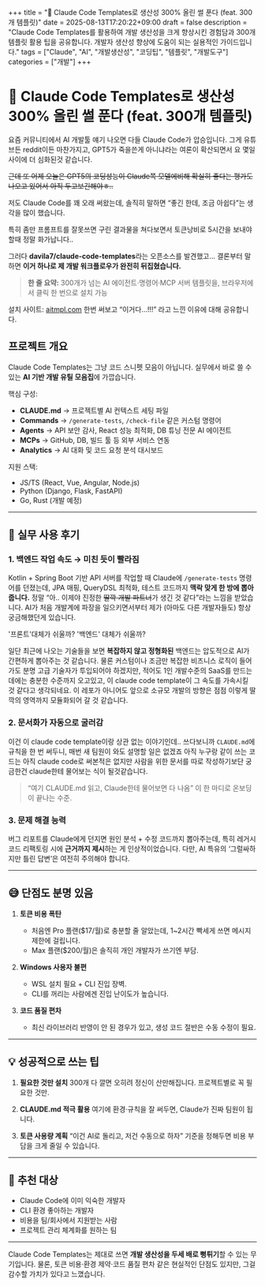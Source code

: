 +++
title = "🚀 Claude Code Templates로 생산성 300% 올린 썰 푼다 (feat. 300개 템플릿)"
date = 2025-08-13T17:20:22+09:00
draft = false
description = "Claude Code Templates를 활용하여 개발 생산성을 크게 향상시킨 경험담과 300개 템플릿 활용 팁을 공유합니다. 개발자 생산성 향상에 도움이 되는 실용적인 가이드입니다."
tags = ["Claude", "AI", "개발생산성", "코딩팁", "템플릿", "개발도구"]
categories = ["개발"]
+++

# 🚀 Claude Code Templates로 생산성 300% 올린 썰 푼다 (feat. 300개 템플릿)


요즘 커뮤니티에서 AI 개발툴 얘기 나오면 다들 Claude Code가 압승입니다. 그게 유튜브든 reddit이든 마찬가지고, GPT5가 죽을쓴게 아니냐라는 여론이 확산되면서 요 몇일 사이에 더 심화된것 같습니다.

~~근데 또 어제 오늘은 GPT5의 코딩성능이 Claude쪽 모델에비해 확실히 좋다는 평가도 나오고 있어서 아직 두고보긴해야ㅎ..~~

저도 Claude Code를 꽤 오래 써왔는데, 솔직히 말하면 “좋긴 한데, 조금 아쉽다”는 생각을 많이 했습니다.

특히 좀만 프롬프트를 잘못쓰면 구린 결과물을 쳐다보면서 토큰낭비로 5시간을 보내야할때 정말 화가납니다..

그러다 **davila7/claude-code-templates**라는 오픈소스를 발견했고… 결론부터 말하면 **이거 하나로 제 개발 워크플로우가 완전히 뒤집혔습니다.**

> **한 줄 요약:** 300개가 넘는 AI 에이전트·명령어·MCP 서버 템플릿을, 브라우저에서 클릭 한 번으로 설치 가능

설치 사이트: [aitmpl.com](https://aitmpl.com)
한번 써보고 “이거다...!!!” 라고 느낀 이유에 대해 공유합니다.

## 프로젝트 개요

Claude Code Templates는 그냥 코드 스니펫 모음이 아닙니다. 실무에서 바로 쓸 수 있는 **AI 기반 개발 유틸 모음집**에 가깝습니다.

핵심 구성:

* **CLAUDE.md** → 프로젝트별 AI 컨텍스트 세팅 파일
* **Commands** → `/generate-tests`, `/check-file` 같은 커스텀 명령어
* **Agents** → API 보안 감사, React 성능 최적화, DB 튜닝 전문 AI 에이전트
* **MCPs** → GitHub, DB, 빌드 툴 등 외부 서비스 연동
* **Analytics** → AI 대화 및 코드 요청 분석 대시보드

지원 스택:

* JS/TS (React, Vue, Angular, Node.js)
* Python (Django, Flask, FastAPI)
* Go, Rust (개발 예정)

---

## 📌 실무 사용 후기

### 1. 백엔드 작업 속도 → 미친 듯이 빨라짐

Kotlin + Spring Boot 기반 API 서버를 작업할 때 Claude에 `/generate-tests` 명령어를 던졌는데,
JPA 매핑, QueryDSL 최적화, 테스트 코드까지 **맥락 맞게 한 방에 뽑아줍니다.**
정말 “아.. 이제야 진정한 ~~딸깍 개발 파트너~~가 생긴 것 같다”라는 느낌을 받았습니다.
AI가 처음 개발계에 파장을 일으키면서부터 제가 (아마도 다른 개발자들도) 항상 궁금해했던게 있습니다.

'프론트'대체가 쉬울까? '백엔드' 대체가 쉬울까?

일단 최근에 나오는 기술들을 보면 **복잡하지 않고 정형화된** 백엔드는 압도적으로 AI가 간편하게 뽑아주는 것 같습니다. 물론 커스텀이나 조금만 복잡한 비즈니스 로직이 들어가도 분명 고급 기술자가 투입되어야 하겠지만, 적어도 1인 개발수준의 SaaS를 만드는데에는 충분한 수준까지 오고있고, 이 claude code template이 그 속도를 가속시킬 것 같다고 생각되네요. 이 레포가 아니어도 앞으로 소규모 개발의 방향은 점점 이렇게 딸깍의 영역까지 모듈화되어 갈 것 같습니다.

### 2. 문서화가 자동으로 굴러감

이건 이 claude code template이랑 상관 없는 이야기인데.. 쓰다보니까 `CLAUDE.md`에 규칙을 한 번 써두니, 매번 새 팀원이 와도 설명할 일은 없겠죠 아직 누구랑 같이 쓰는 코드는 아직 claude code로 써본적은 없지만 사람을 위한 문서를 따로 작성하기보단 궁금한건 claude한테 물어보는 식이 될것같습니다.

> “여기 CLAUDE.md 읽고, Claude한테 물어보면 다 나옴”
> 이 한 마디로 온보딩이 끝나는 수준.

### 3. 문제 해결 능력

버그 리포트를 Claude에게 던지면 원인 분석 + 수정 코드까지 뽑아주는데,
특히 레거시 코드 리팩토링 시에 **근거까지 제시**하는 게 인상적이었습니다.
다만, AI 특유의 ‘그럴싸하지만 틀린 답변’은 여전히 주의해야 합니다.

---

## 😅 단점도 분명 있음

1. **토큰 비용 폭탄**

   * 처음엔 Pro 플랜(\$17/월)로 충분할 줄 알았는데, 1\~2시간 빡세게 쓰면 메시지 제한에 걸립니다.
   * Max 플랜(\$200/월)은 솔직히 개인 개발자가 쓰기엔 부담.

2. **Windows 사용자 불편**

   * WSL 설치 필요 + CLI 진입 장벽.
   * CLI를 꺼리는 사람에겐 진입 난이도가 높습니다.

3. **코드 품질 편차**

   * 최신 라이브러리 반영이 안 된 경우가 있고, 생성 코드 절반은 수동 수정이 필요.

---

## 💡 성공적으로 쓰는 팁

1. **필요한 것만 설치**
   300개 다 깔면 오히려 정신이 산만해집니다. 프로젝트별로 꼭 필요한 것만.

2. **CLAUDE.md 적극 활용**
   여기에 환경·규칙을 잘 써두면, Claude가 진짜 팀원이 됩니다.

3. **토큰 사용량 계획**
   “이건 AI로 돌리고, 저건 수동으로 하자” 기준을 정해두면 비용 부담을 크게 줄일 수 있습니다.

---

## 📣 추천 대상

* Claude Code에 이미 익숙한 개발자
* CLI 환경 좋아하는 개발자
* 비용을 팀/회사에서 지원받는 사람
* 프로젝트 관리 체계화를 원하는 팀

---

Claude Code Templates는 제대로 쓰면 **개발 생산성을 두세 배로 뻥튀기**할 수 있는 무기입니다.
물론, 토큰 비용·환경 제약·코드 품질 편차 같은 현실적인 단점도 있지만, 그걸 감수할 가치가 있다고 느꼈습니다.
